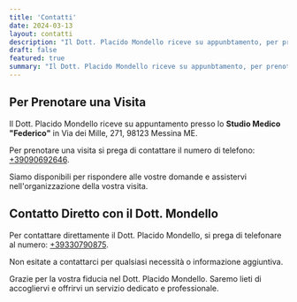 ```yaml
---
title: 'Contatti'
date: 2024-03-13
layout: contatti
description: "Il Dott. Placido Mondello riceve su appunbtamento, per prenotare una visita si prega di contattare il nostro staff"
draft: false
featured: true
summary: "Il Dott. Placido Mondello riceve su appunbtamento, per prenotare una visita si prega di contattare il nostro staff"
---
```



## Per Prenotare una Visita

Il Dott. Placido Mondello riceve su appuntamento presso lo **Studio Medico "Federico"** in Via dei Mille, 271, 98123 Messina ME.

Per prenotare una visita si prega di contattare il numero di telefono: [+39090692646](tel:+39090692646).

Siamo disponibili per rispondere alle vostre domande e assistervi nell'organizzazione della vostra visita.

## Contatto Diretto con il Dott. Mondello

Per contattare direttamente il Dott. Placido Mondello, si prega di telefonare al numero: [+39330790875](tel:+39330790875).

Non esitate a contattarci per qualsiasi necessità o informazione aggiuntiva.

Grazie per la vostra fiducia nel Dott. Placido Mondello. Saremo lieti di accogliervi e offrirvi un servizio dedicato e professionale.

